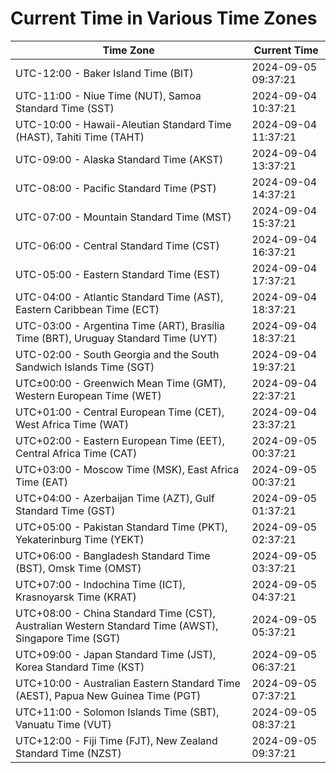 # Current Time in Various Time Zones

| Time Zone | Current Time |
|-----------|--------------|
| UTC-12:00 - Baker Island Time (BIT) | 2024-09-05 09:37:21 |
| UTC-11:00 - Niue Time (NUT), Samoa Standard Time (SST) | 2024-09-04 10:37:21 |
| UTC-10:00 - Hawaii-Aleutian Standard Time (HAST), Tahiti Time (TAHT) | 2024-09-04 11:37:21 |
| UTC-09:00 - Alaska Standard Time (AKST) | 2024-09-04 13:37:21 |
| UTC-08:00 - Pacific Standard Time (PST) | 2024-09-04 14:37:21 |
| UTC-07:00 - Mountain Standard Time (MST) | 2024-09-04 15:37:21 |
| UTC-06:00 - Central Standard Time (CST) | 2024-09-04 16:37:21 |
| UTC-05:00 - Eastern Standard Time (EST) | 2024-09-04 17:37:21 |
| UTC-04:00 - Atlantic Standard Time (AST), Eastern Caribbean Time (ECT) | 2024-09-04 18:37:21 |
| UTC-03:00 - Argentina Time (ART), Brasília Time (BRT), Uruguay Standard Time (UYT) | 2024-09-04 18:37:21 |
| UTC-02:00 - South Georgia and the South Sandwich Islands Time (SGT) | 2024-09-04 19:37:21 |
| UTC±00:00 - Greenwich Mean Time (GMT), Western European Time (WET) | 2024-09-04 22:37:21 |
| UTC+01:00 - Central European Time (CET), West Africa Time (WAT) | 2024-09-04 23:37:21 |
| UTC+02:00 - Eastern European Time (EET), Central Africa Time (CAT) | 2024-09-05 00:37:21 |
| UTC+03:00 - Moscow Time (MSK), East Africa Time (EAT) | 2024-09-05 00:37:21 |
| UTC+04:00 - Azerbaijan Time (AZT), Gulf Standard Time (GST) | 2024-09-05 01:37:21 |
| UTC+05:00 - Pakistan Standard Time (PKT), Yekaterinburg Time (YEKT) | 2024-09-05 02:37:21 |
| UTC+06:00 - Bangladesh Standard Time (BST), Omsk Time (OMST) | 2024-09-05 03:37:21 |
| UTC+07:00 - Indochina Time (ICT), Krasnoyarsk Time (KRAT) | 2024-09-05 04:37:21 |
| UTC+08:00 - China Standard Time (CST), Australian Western Standard Time (AWST), Singapore Time (SGT) | 2024-09-05 05:37:21 |
| UTC+09:00 - Japan Standard Time (JST), Korea Standard Time (KST) | 2024-09-05 06:37:21 |
| UTC+10:00 - Australian Eastern Standard Time (AEST), Papua New Guinea Time (PGT) | 2024-09-05 07:37:21 |
| UTC+11:00 - Solomon Islands Time (SBT), Vanuatu Time (VUT) | 2024-09-05 08:37:21 |
| UTC+12:00 - Fiji Time (FJT), New Zealand Standard Time (NZST) | 2024-09-05 09:37:21 |
